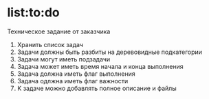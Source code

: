 # list:to:do
Техническое задание от заказчика

1. Хранить список задач
2. Задачи должны быть разбиты на деревовидные подкатегории
3. Задачи могут иметь подзадачи
4. Задача может иметь время начала и конца выполнения
5. Задача должна иметь флаг выполнения
6. Задача одлжна иметь флаг важности
7. К задаче можно добавлять полное описание и файлы
